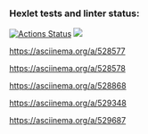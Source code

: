 ### Hexlet tests and linter status:

[![Actions Status](https://github.com/OGGera/frontend-project-44/workflows/hexlet-check/badge.svg)](https://github.com/OGGera/frontend-project-44/actions)
<a href="https://codeclimate.com/github/OGGera/frontend-project-44/maintainability"><img src="https://api.codeclimate.com/v1/badges/c3dd6301b4871af3a911/maintainability" /></a>

<!-- Link to instructions for installation brain-even game and the gameplay of this game -->

https://asciinema.org/a/528577

<!-- Link to instructions for installation brain-calc game and the gameplay of this game -->

https://asciinema.org/a/528578

<!-- Link to instructions for installation brain-gcd game and the gameplay of this game -->

https://asciinema.org/a/528868

<!-- Link to instructions for installation brain-progression game and the gameplay of this game -->

https://asciinema.org/a/529348

<!-- Link to instructions for installation brain-prime game and the gameplay of this game -->

https://asciinema.org/a/529687
